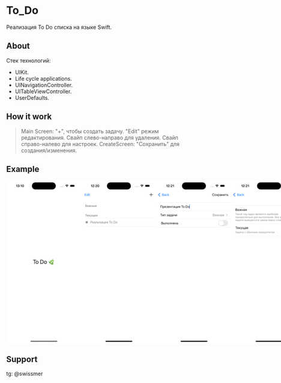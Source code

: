 # To_Do

Реализация To Do списка на языке Swift.

## About

Стек технологий:
* UIKit.
* Life cycle applications.
* UINavigationController.
* UITableViewController.
* UserDefaults.

## How it work

> Main Screen: "+", чтобы создать задачу. "Edit" режим редактирования. Cвайп слево-направо для удаления. Cвайп cправо-налево для настроек.
  CreateScreen: "Сохранить" для создания/изменения.

## Example

<div style="display: flex; justify-content: space-around;">
  <img src="./misc/images/launchScreen.png" width="200">
  <img src="./misc/images/main1.png" width="200">
  <img src="./misc/images/create1.png" width="200">
  <img src="./misc/images/create2.png" width="200">
</div>

## Support

tg: @swissmer
